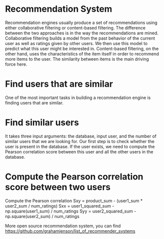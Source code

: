 # Recommendation System 
Recommendation engines usually produce a set of recommendations using either collaborative filtering or
content-based filtering. The difference between the two approaches is in the way the recommendations
are mined. Collaborative filtering builds a model from the past behavior of the current user as well as
ratings given by other users. We then use this model to predict what this user might be interested in.
Content-based filtering, on the other hand, uses the characteristics of the item itself in order to recommend
more items to the user. The similarity between items is the main driving force here.
# Find users that are similar
One of the most important tasks in building a recommendation engine is finding users that are similar.
# Find similar users
It takes three input arguments: the
database, input user, and the number of similar users that we are looking for. Our first step is to
check whether the user is present in the database. If the user exists, we need to compute the Pearson
correlation score between this user and all the other users in the database.
# Compute the Pearson correlation score between two users
Compute the Pearson correlation
Sxy = product_sum - (user1_sum * user2_sum / num_ratings)
Sxx = user1_squared_sum - np.square(user1_sum) / num_ratings
Syy = user2_squared_sum - np.square(user2_sum) / num_ratings

More open source recommendation system, you can find https://github.com/grahamjenson/list_of_recommender_systems
